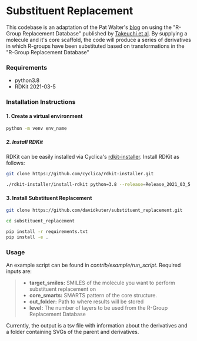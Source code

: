 # Substituent Replacement

This codebase is an adaptation of the Pat Walter's [blog](https://patwalters.github.io/practicalcheminformatics/jupyter/chembl/2021/07/05/replace-rgroups.html) 
on using the "R-Group Replacement Database" published by [Takeuchi et al](https://www.future-science.com/doi/10.2144/fsoa-2021-0062). 
By supplying a molecule and it's core scaffold, the code will produce a series
of derivatives in which R-groups have been substituted based on transformations
in the "R-Group Replacement Database"

### Requirements
* python3.8
* RDKit 2021-03-5


### Installation Instructions

#### 1. Create a virtual environment
```bash 
python -m venv env_name
```

##### 2. Install RDKit
RDKit can be easily installed via Cyclica's [rdkit-installer](https://github.com/cyclica/rdkit-installer).
Install RDKit as follows:
```bash
git clone https://github.com/cyclica/rdkit-installer.git

./rdkit-installer/install-rdkit python=3.8 --release=Release_2021_03_5 /path/to/install/dir
```

#### 3. Install Substituent Replacement
```bash
git clone https://github.com/davidkuter/substituent_replacement.git

cd substituent_replacement

pip install -r requirements.txt
pip install -e .
```

### Usage

An example script can be found in *contrib/example/run_script*. Required inputs are:
>* **target_smiles:** SMILES of the molecule you want to perform substituent replacement on
>* **core_smarts:** SMARTS pattern of the core structure.
>* **out_folder:** Path to where results will be stored
>* **level:** The number of layers to be used from the R-Group Replacement Database

Currently, the output is a tsv file with information about the derivatives and
a folder containing SVGs of the parent and derivatives.

